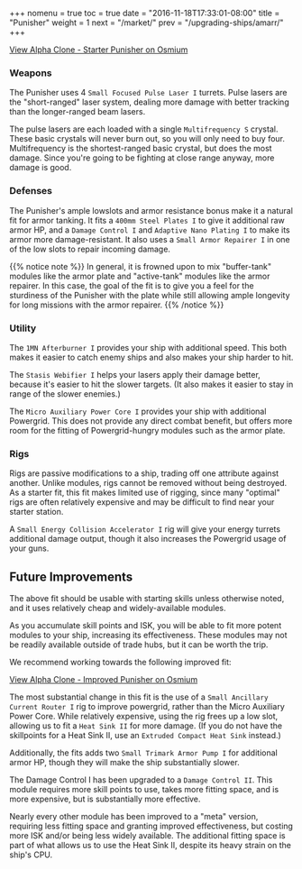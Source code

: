 +++
nomenu = true
toc = true
date = "2016-11-18T17:33:01-08:00"
title = "Punisher"
weight = 1
next = "/market/"
prev = "/upgrading-ships/amarr/"
+++

<object type="image/svg+xml" data="https://o.smium.org/api/convert/118267/svg/118267-alpha-clone---starter-punisher.svg?privatetoken=367926092784205824"><a href="https://o.smium.org/loadout/private/118267/367926092784205824">View Alpha Clone - Starter Punisher on Osmium</a></object>

### Weapons

The Punisher uses 4 `Small Focused Pulse Laser I` turrets.
Pulse lasers are the "short-ranged" laser system, dealing more damage with better tracking
than the longer-ranged beam lasers.

The pulse lasers are each loaded with a single `Multifrequency S` crystal.
These basic crystals will never burn out, so you will only need to buy four.
Multifrequency is the shortest-ranged basic crystal, but does the most damage.
Since you're going to be fighting at close range anyway, more damage is good.

### Defenses

The Punisher's ample lowslots and armor resistance bonus make it a natural fit for armor tanking.
It fits a `400mm Steel Plates I` to give it additional raw armor HP,
and a `Damage Control I` and `Adaptive Nano Plating I` to make its armor more damage-resistant.
It also uses a `Small Armor Repairer I` in one of the low slots to repair incoming damage.

{{% notice note %}}
In general, it is frowned upon to mix "buffer-tank" modules like the armor plate 
and "active-tank" modules like the armor repairer.  In this case,
the goal of the fit is to give you a feel for the sturdiness of the Punisher with the plate
while still allowing ample longevity for long missions with the armor repairer.
{{% /notice %}}

### Utility

The `1MN Afterburner I` provides your ship with additional speed. This both makes it easier to
catch enemy ships and also makes your ship harder to hit.

The `Stasis Webifier I` helps your lasers apply their damage better, because it's easier to hit
the slower targets. (It also makes it easier to stay in range of the slower enemies.)

The `Micro Auxiliary Power Core I` provides your ship with additional Powergrid.
This does not provide any direct combat benefit, but offers more room for the fitting
of Powergrid-hungry modules such as the armor plate.

### Rigs

Rigs are passive modifications to a ship, trading off one attribute against another.
Unlike modules, rigs cannot be removed without being destroyed.  
As a starter fit, this fit makes limited use of rigging, since many "optimal" rigs
are often relatively expensive and may be difficult to find near your starter station.

A `Small Energy Collision Accelerator I` rig will give your energy turrets additional damage output,
though it also increases the Powergrid usage of your guns.

## Future Improvements

The above fit should be usable with starting skills unless otherwise noted,
and it uses relatively cheap and widely-available modules.  

As you accumulate skill points and ISK, you will be able to fit more potent
modules to your ship, increasing its effectiveness.  These modules may not be
readily available outside of trade hubs, but it can be worth the trip.

We recommend working towards the following improved fit:

<object type="image/svg+xml" data="https://o.smium.org/api/convert/118435/svg/118435-alpha-clone---improved-punisher.svg?privatetoken=3174680224218480640"><a href="https://o.smium.org/loadout/private/118435/3174680224218480640">View Alpha Clone - Improved Punisher on Osmium</a></object>

The most substantial change in this fit is the use of a `Small Ancillary Current Router I` rig
to improve powergrid, rather than the Micro Auxiliary Power Core. 
While relatively expensive, using the rig frees up a low slot, 
allowing us to fit a `Heat Sink II` for more damage.
(If you do not have the skillpoints for a Heat Sink II, use an `Extruded Compact Heat Sink` instead.)

Additionally, the fits adds two `Small Trimark Armor Pump I` for additional armor HP,
though they will make the ship substantially slower.

The Damage Control I has been upgraded to a `Damage Control II`.  This module requires
more skill points to use, takes more fitting space, and is more expensive, 
but is substantially more effective.

Nearly every other module has been improved to a "meta" version, requiring less fitting space
and granting improved effectiveness, but costing more ISK and/or being less widely available.
The additional fitting space is part of what allows us to use the Heat Sink II,
despite its heavy strain on the ship's CPU.

